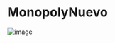 # MonopolyNuevo
![image](https://user-images.githubusercontent.com/90580764/203695033-bdb1bb73-349a-4739-8043-d68dac18de71.png)

